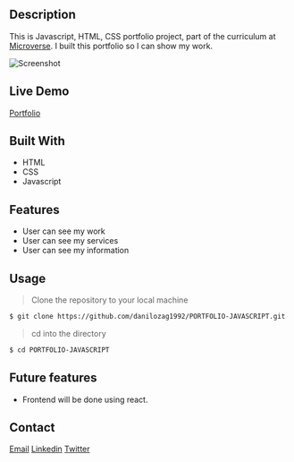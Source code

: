 
## Description
This is Javascript, HTML, CSS portfolio project, part of the curriculum at [Microverse](https://www.microverse.org/). I built this portfolio so I can show my work.

![Screenshot](https://raw.githubusercontent.com/danilozag1992/PORTFOLIO-JAVASCRIPT/master/img/portfolio.png)

## Live Demo
[Portfolio](https://danilozag1992.github.io/)
## Built With
- HTML
- CSS
- Javascript

## Features
- User can see my work
- User can see my services
- User can see my information
## Usage

> Clone the repository to your local machine

```sh
$ git clone https://github.com/danilozag1992/PORTFOLIO-JAVASCRIPT.git
```
> cd into the directory

```sh
$ cd PORTFOLIO-JAVASCRIPT
```
## Future features
- Frontend will be done using react.
## Contact
[Email](mailto:danilozagarcanin@gmail.com)
[Linkedin](https://www.linkedin.com/in/danilo-zagarcanin-88169b185/)
[Twitter](https://twitter.com/danilo96061514)
